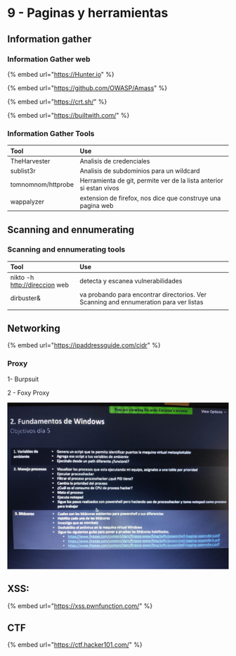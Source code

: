 # 9 - Paginas y herramientas

## Information gather

### Information Gather web

{% embed url="https://Hunter.io" %}

{% embed url="https://github.com/OWASP/Amass" %}

{% embed url="https://crt.sh/" %}

{% embed url="https://builtwith.com/" %}

### Information Gather Tools

| Tool | Use |
| :--- | :--- |
| TheHarvester | Analisis de credenciales |
| sublist3r | Analisis de subdominios para un wildcard |
| tomnomnom/httprobe | Herramienta de git, permite ver de la lista anterior si estan vivos |
| wappalyzer | extension de firefox, nos dice que construye una pagina web |

## Scanning and ennumerating



### Scanning and ennumerating tools

| Tool | Use |
| :--- | :--- |
| nikto -h [http://direccion](http://direccion) web | detecta y escanea vulnerabilidades |
| dirbuster& | va probando para encontrar directorios. Ver Scanning and ennumeration para ver listas |
|  |  |



## Networking

{% embed url="https://ipaddressguide.com/cidr" %}

### Proxy

1- Burpsuit 

2 - Foxy Proxy

![](../.gitbook/assets/imagen%20%28365%29.png)

## XSS:

{% embed url="https://xss.pwnfunction.com/" %}

## CTF

{% embed url="https://ctf.hacker101.com/" %}



